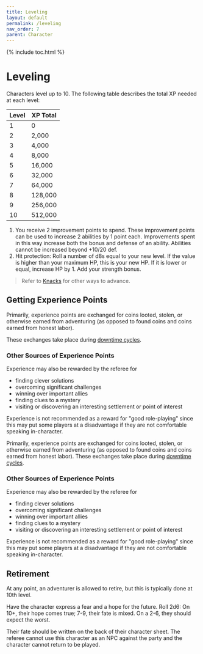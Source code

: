 ```yaml
---
title: Leveling
layout: default
permalink: /leveling
nav_order: 7
parent: Character
---
```


{% include toc.html %}

# Leveling
Characters level up to 10. The following table describes the total XP needed at each level: 

| Level | XP Total |
| ----- | -------- |
| 1     | 0        |
| 2     | 2,000     |
| 3     | 4,000     |
| 4     | 8,000    |
| 5     | 16,000    |
| 6     | 32,000   |
| 7     | 64,000   |
| 8     | 128,000   |
| 9     | 256,000  |
| 10    | 512,000  |

1. You receive 2 improvement points to spend. These improvement points can be used to increase 2 abilities by 1 point each. Improvements spent in this way increase both the bonus and defense of an ability. Abilities cannot be increased beyond +10/20 def.
2. Hit protection: Roll a number of d8s equal to your new level. If the value is higher than your maximum HP, this is your new HP. If it is lower or equal, increase HP by 1. Add your strength bonus.

> Refer to [Knacks](Knacks) for other ways to advance.


## Getting Experience Points

Primarily, experience points are exchanged for coins looted, stolen, or otherwise earned from adventuring (as opposed to found coins and coins earned from honest labor).

These exchanges take place during [downtime cycles](downtimecycle).

### Other Sources of Experience Points

Experience may also be rewarded by the referee for 

- finding clever solutions
- overcoming significant challenges
- winning over important allies
- finding clues to a mystery
- visiting or discovering an interesting settlement or point of interest

Experience is not recommended as a reward for "good role-playing" since this may put some players at a disadvantage if they are not comfortable speaking in-character. 

Primarily, experience points are exchanged for coins looted, stolen, or otherwise earned from adventuring (as opposed to found coins and coins earned from honest labor). These exchanges take place during [downtime cycles](downtimecycle).

### Other Sources of Experience Points

Experience may also be rewarded by the referee for 

- finding clever solutions
- overcoming significant challenges
- winning over important allies
- finding clues to a mystery
- visiting or discovering an interesting settlement or point of interest

Experience is not recommended as a reward for "good role-playing" since this may put some players at a disadvantage if they are not comfortable speaking in-character. 

## Retirement

At any point, an adventurer is allowed to retire, but this is typically done at 10th level.

Have the character express a fear and a hope for the future. Roll 2d6: On 10+, their hope comes true; 7-9, their fate is mixed. On a 2-6, they should expect the worst.

Their fate should be written on the back of their character sheet. The referee cannot use this character as an NPC against the party and the character cannot return to be played.
